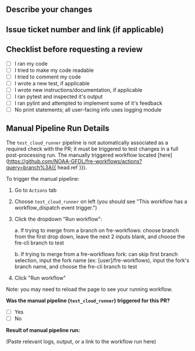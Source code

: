 ## Describe your changes

## Issue ticket number and link (if applicable)

## Checklist before requesting a review

- [ ] I ran my code
- [ ] I tried to make my code readable
- [ ] I tried to comment my code
- [ ] I wrote a new test, if applicable
- [ ] I wrote new instructions/documentation, if applicable
- [ ] I ran pytest and inspected it's output
- [ ] I ran pylint and attempted to implement some of it's feedback
- [ ] No print statements; all user-facing info uses logging module

## Manual Pipeline Run Details

The `test_cloud_runner` pipeline is not automatically associated as a required check with the PR; it must be triggered to test changes in a full post-processing run. The manually triggered workflow located [here](https://github.com/NOAA-GFDL/fre-workflows/actions?query=branch%3A{{ head.ref }}).

To trigger the manual pipeline:
1. Go to `Actions` tab
2. Choose `test_cloud_runner` on left (you should see "This workflow has a workflow_dispatch event trigger.")
3. Click the dropdown "Run workflow":

    a. If trying to merge from a branch on fre-workflows: choose branch from the first drop down, leave the next 2 inputs blank, and choose the fre-cli branch to test

    b. If trying to merge from a fre-workflows fork: can skip first branch selection, input the fork name (ex: [user]/fre-workflows), input the fork's branch name, and choose the fre-cli branch to test
4. Click "Run workflow"

Note: you may need to reload the page to see your running workflow. 

**Was the manual pipeline (`test_cloud_runner`) triggered for this PR?**
- [ ] Yes
- [ ] No

**Result of manual pipeline run:**

(Paste relevant logs, output, or a link to the workflow run here)
